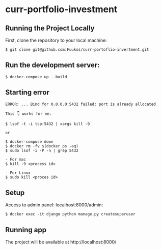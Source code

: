 # curr-portfolio-investment

## Running the Project Locally
First, clone the repository to your local machine:

```
$ git clone git@github.com:Fuukss/curr-portoflio-invertment.git 
```

## Run the development server: 
```
$ docker-compose up --build
```

## Starting error
```
ERROR: ... Bind for 0.0.0.0:5432 failed: port is already allocated

This 👇 works for me.
 
$ lsof -t -i tcp:5432 | xargs kill -9

or 

$ docker-compose down
$ docker rm -fv $(docker ps -aq)
$ sudo lsof -i -P -n | grep 5432

- For mac 
$ kill -9 <process id>

- For Linux
$ sudo kill <proces id>
```

## Setup
Access to admin panel: <href>localhost:8000/admin:</href>
```
$ docker exec -it django python manage.py createsuperuser
```
## Running app 
The project will be available at http://localhost:8000/

